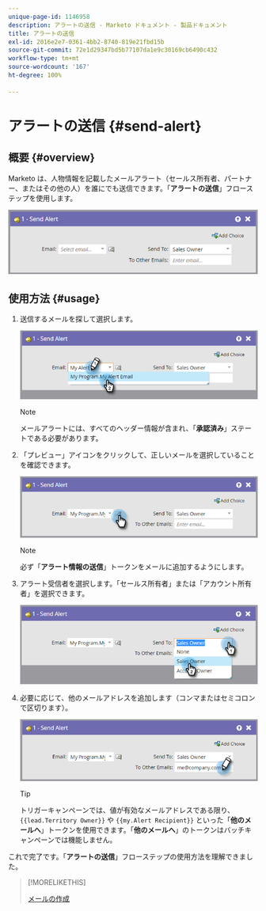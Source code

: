 ```yaml
---
unique-page-id: 1146958
description: アラートの送信 - Marketo ドキュメント - 製品ドキュメント
title: アラートの送信
exl-id: 2016e2e7-0361-4bb2-8740-819e21fbd15b
source-git-commit: 72e1d29347bd5b77107da1e9c30169cb6490c432
workflow-type: tm+mt
source-wordcount: '167'
ht-degree: 100%

---
```


# アラートの送信 {#send-alert}

## 概要 {#overview}

Marketo は、人物情報を記載したメールアラート（セールス所有者、パートナー、またはその他の人）を誰にでも送信できます。「**アラートの送信**」フローステップを使用します。

![](assets/one-1.png)

## 使用方法 {#usage}

1. 送信するメールを探して選択します。

   ![](assets/two-1.png)

   >[!NOTE]
   >
   >メールアラートには、すべてのヘッダー情報が含まれ、「**承認済み**」ステートである必要があります。

1. 「プレビュー」アイコンをクリックして、正しいメールを選択していることを確認できます。

   ![](assets/three-1.png)

   >[!NOTE]
   >
   >必ず「**アラート情報の送信**」トークンをメールに追加するようにします。

1. アラート受信者を選択します。「セールス所有者」または「アカウント所有者」を選択できます。

   ![](assets/four-2.png)

1. 必要に応じて、他のメールアドレスを追加します（コンマまたはセミコロンで区切ります）。

   ![](assets/five.png)

   >[!TIP]
   >
   >トリガーキャンペーンでは、値が有効なメールアドレスである限り、`{{lead.Territory Owner}}` や `{{my.Alert Recipient}}` といった「**他のメールへ**」トークンを使用できます。「**他のメールへ**」のトークンはバッチキャンペーンでは機能しません。

これで完了です。「**アラートの送信**」フローステップの使用方法を理解できました。

>[!MORELIKETHIS]
>
>[メールの作成](/help/marketo/product-docs/email-marketing/general/creating-an-email/create-an-email.md)
